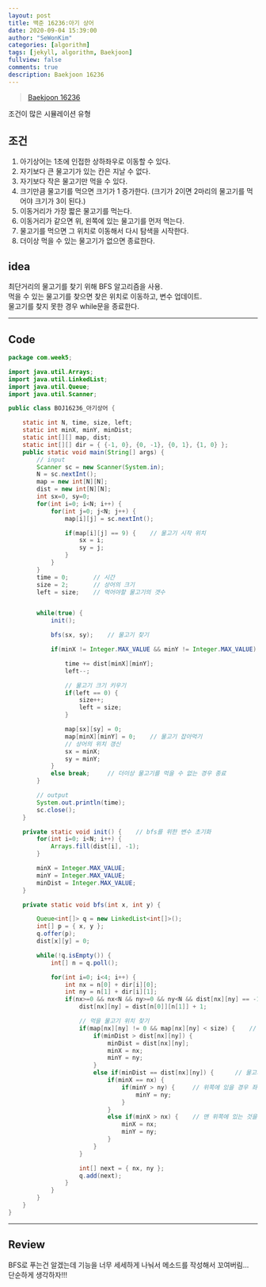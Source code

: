 ```yaml
---
layout: post
title: 백준 16236:아기 상어
date: 2020-09-04 15:39:00
author: "SeWonKim"
categories: [algorithm]
tags: [jekyll, algorithm, Baekjoon]
fullview: false
comments: true
description: Baekjoon 16236
---
```


> [Baekjoon 16236](https://www.acmicpc.net/problem/16236)

조건이 많은 시뮬레이션 유형

## 조건

1. 아기상어는 1초에 인접한 상하좌우로 이동할 수 있다.
2. 자기보다 큰 물고기가 있는 칸은 지날 수 없다.
3. 자기보다 작은 물고기만 먹을 수 있다.
4. 크기만큼 물고기를 먹으면 크기가 1 증가한다. (크기가 2이면 2마리의 물고기를 먹어야 크기가 3이 된다.)
5. 이동거리가 가장 짧은 물고기를 먹는다.
6. 이동거리가 같으면 위, 왼쪽에 있는 물고기를 먼저 먹는다.
7. 물고기를 먹으면 그 위치로 이동해서 다시 탐색을 시작한다.
8. 더이상 먹을 수 있는 물고기가 없으면 종료한다.

## idea

최단거리의 물고기를 찾기 위해 BFS 알고리즘을 사용.  
먹을 수 있는 물고기를 찾으면 찾은 위치로 이동하고, 변수 업데이트.  
물고기를 찾지 못한 경우 while문을 종료한다.

---

## Code

```java
package com.week5;

import java.util.Arrays;
import java.util.LinkedList;
import java.util.Queue;
import java.util.Scanner;

public class BOJ16236_아기상어 {

	static int N, time, size, left;
	static int minX, minY, minDist;
	static int[][] map, dist;
	static int[][] dir = { {-1, 0}, {0, -1}, {0, 1}, {1, 0} };
	public static void main(String[] args) {
		// input
		Scanner sc = new Scanner(System.in);
		N = sc.nextInt();
		map = new int[N][N];
		dist = new int[N][N];
		int sx=0, sy=0;
		for(int i=0; i<N; i++) {
			for(int j=0; j<N; j++) {
				map[i][j] = sc.nextInt();

				if(map[i][j] == 9) {	// 물고기 시작 위치
					sx = i;
					sy = j;
				}
			}
		}
		time = 0;		// 시간
		size = 2;		// 상어의 크기
		left = size;	// 먹어야할 물고기의 갯수


		while(true) {
			init();

			bfs(sx, sy);	// 물고기 찾기

			if(minX != Integer.MAX_VALUE && minY != Integer.MAX_VALUE) {		// 먹을 수 있는 물고기가 있는 경우

				time += dist[minX][minY];
				left--;

				// 물고기 크기 키우기
				if(left == 0) {
					size++;
					left = size;
				}

				map[sx][sy] = 0;
				map[minX][minY] = 0;	// 물고기 잡아먹기
				// 상어의 위치 갱신
				sx = minX;
				sy = minY;
			}
			else break;		// 더이상 물고기를 먹을 수 없는 경우 종료
		}

		// output
		System.out.println(time);
		sc.close();
	}

	private static void init() {	// bfs를 위한 변수 초기화
		for(int i=0; i<N; i++) {
			Arrays.fill(dist[i], -1);
		}

		minX = Integer.MAX_VALUE;
		minY = Integer.MAX_VALUE;
		minDist = Integer.MAX_VALUE;
	}

	private static void bfs(int x, int y) {

		Queue<int[]> q = new LinkedList<int[]>();
		int[] p = { x, y };
		q.offer(p);
		dist[x][y] = 0;

		while(!q.isEmpty()) {
			int[] n = q.poll();

			for(int i=0; i<4; i++) {
				int nx = n[0] + dir[i][0];
				int ny = n[1] + dir[i][1];
				if(nx>=0 && nx<N && ny>=0 && ny<N && dist[nx][ny] == -1 && map[nx][ny] <= size) {
					dist[nx][ny] = dist[n[0]][n[1]] + 1;

					// 먹을 물고기 위치 찾기
					if(map[nx][ny] != 0 && map[nx][ny] < size) {	// 먹을 수 있는 물고기를 발견
						if(minDist > dist[nx][ny]) {
							minDist = dist[nx][ny];
							minX = nx;
							minY = ny;
						}
						else if(minDist == dist[nx][ny]) {		// 물고기를 한마리 이상 발견한 경우
							if(minX == nx) {
								if(minY > ny) {		// 위쪽에 있을 경우 좌측에 있는 것을 선택
									minY = ny;
								}
							}
							else if(minX > nx) {	// 맨 위쪽에 있는 것을 선택
								minX = nx;
								minY = ny;
							}
						}
					}

					int[] next = { nx, ny };
					q.add(next);
				}
			}
		}
	}
}
```

---

## Review

BFS로 푸는건 알겠는데 기능을 너무 세세하게 나눠서 메소드를 작성해서 꼬여버림...  
단순하게 생각하자!!!
